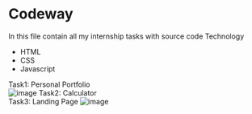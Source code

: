 # Codeway
In this file contain all my internship tasks with source code
Technology
- HTML
- CSS
- Javascript
  
Task1: Personal Portfolio <br>
![image](https://github.com/Pushpa472/Codeway/assets/116655535/cf9f1c17-7da5-4d3c-8d50-47efbad57221)
Task2: Calculator<br>
Task3: Landing Page
![image](https://github.com/Pushpa472/Codeway/assets/116655535/3fa1e786-1cf5-4ac6-acc7-7e6f557c766d)

